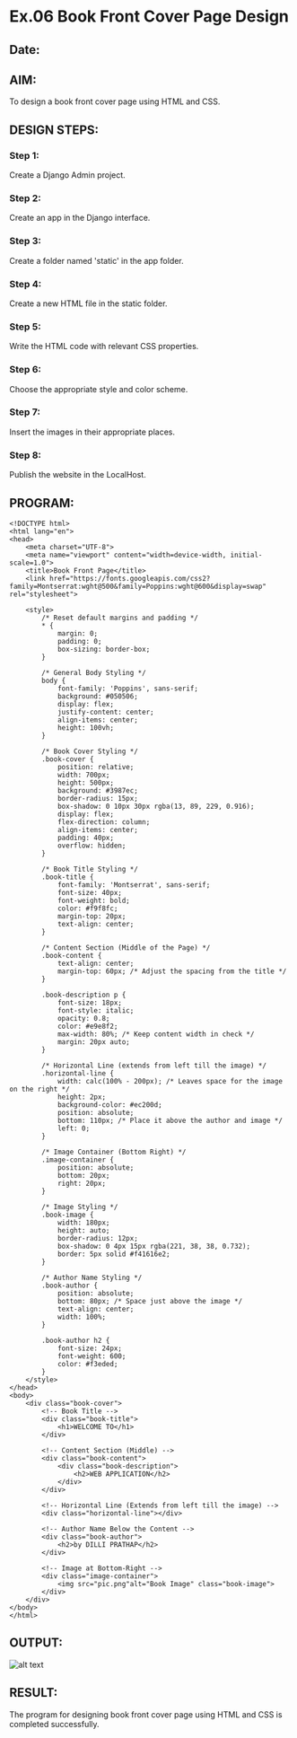 # Ex.06 Book Front Cover Page Design
## Date:

## AIM:
To design a book front cover page using HTML and CSS.

## DESIGN STEPS:

### Step 1:
Create a Django Admin project.

### Step 2:
Create an app in the Django interface.

### Step 3:
Create a folder named 'static' in the app folder.

### Step 4:
Create a new HTML file in the static folder.

### Step 5:
Write the HTML code with relevant CSS properties.

### Step 6:
Choose the appropriate style and color scheme.

### Step 7:
Insert the images in their appropriate places.

### Step 8:
Publish the website in the LocalHost.

## PROGRAM:
```
<!DOCTYPE html>
<html lang="en">
<head>
    <meta charset="UTF-8">
    <meta name="viewport" content="width=device-width, initial-scale=1.0">
    <title>Book Front Page</title>
    <link href="https://fonts.googleapis.com/css2?family=Montserrat:wght@500&family=Poppins:wght@600&display=swap" rel="stylesheet">
    
    <style>
        /* Reset default margins and padding */
        * {
            margin: 0;
            padding: 0;
            box-sizing: border-box;
        }

        /* General Body Styling */
        body {
            font-family: 'Poppins', sans-serif;
            background: #050506;
            display: flex;
            justify-content: center;
            align-items: center;
            height: 100vh;
        }

        /* Book Cover Styling */
        .book-cover {
            position: relative;
            width: 700px;
            height: 500px;
            background: #3987ec;
            border-radius: 15px;
            box-shadow: 0 10px 30px rgba(13, 89, 229, 0.916);
            display: flex;
            flex-direction: column;
            align-items: center;
            padding: 40px;
            overflow: hidden;
        }

        /* Book Title Styling */
        .book-title {
            font-family: 'Montserrat', sans-serif;
            font-size: 40px;
            font-weight: bold;
            color: #f9f8fc;
            margin-top: 20px;
            text-align: center;
        }

        /* Content Section (Middle of the Page) */
        .book-content {
            text-align: center;
            margin-top: 60px; /* Adjust the spacing from the title */
        }

        .book-description p {
            font-size: 18px;
            font-style: italic;
            opacity: 0.8;
            color: #e9e8f2;
            max-width: 80%; /* Keep content width in check */
            margin: 20px auto;
        }

        /* Horizontal Line (extends from left till the image) */
        .horizontal-line {
            width: calc(100% - 200px); /* Leaves space for the image on the right */
            height: 2px;
            background-color: #ec200d;
            position: absolute;
            bottom: 110px; /* Place it above the author and image */
            left: 0;
        }

        /* Image Container (Bottom Right) */
        .image-container {
            position: absolute;
            bottom: 20px;
            right: 20px;
        }

        /* Image Styling */
        .book-image {
            width: 180px;
            height: auto;
            border-radius: 12px;
            box-shadow: 0 4px 15px rgba(221, 38, 38, 0.732);
            border: 5px solid #f41616e2;
        }

        /* Author Name Styling */
        .book-author {
            position: absolute;
            bottom: 80px; /* Space just above the image */
            text-align: center;
            width: 100%;
        }

        .book-author h2 {
            font-size: 24px;
            font-weight: 600;
            color: #f3eded;
        }
    </style>
</head>
<body>
    <div class="book-cover">
        <!-- Book Title -->
        <div class="book-title">
            <h1>WELCOME TO</h1>
        </div>

        <!-- Content Section (Middle) -->
        <div class="book-content">
            <div class="book-description">
                <h2>WEB APPLICATION</h2>
            </div>
        </div>

        <!-- Horizontal Line (Extends from left till the image) -->
        <div class="horizontal-line"></div>

        <!-- Author Name Below the Content -->
        <div class="book-author">
            <h2>by DILLI PRATHAP</h2>
        </div>

        <!-- Image at Bottom-Right -->
        <div class="image-container">
            <img src="pic.png"alt="Book Image" class="book-image">
        </div>
    </div>
</body>
</html>

```
## OUTPUT:
![alt text](front_page/page/static/pic.png)

## RESULT:
The program for designing book front cover page using HTML and CSS is completed successfully.
